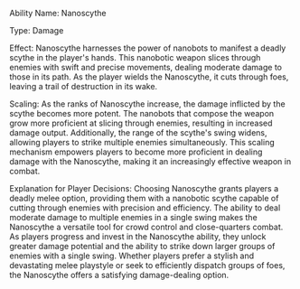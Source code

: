 Ability Name: Nanoscythe

Type: Damage

Effect: Nanoscythe harnesses the power of nanobots to manifest a deadly scythe in the player's hands. This nanobotic weapon slices through enemies with swift and precise movements, dealing moderate damage to those in its path. As the player wields the Nanoscythe, it cuts through foes, leaving a trail of destruction in its wake.

Scaling: As the ranks of Nanoscythe increase, the damage inflicted by the scythe becomes more potent. The nanobots that compose the weapon grow more proficient at slicing through enemies, resulting in increased damage output. Additionally, the range of the scythe's swing widens, allowing players to strike multiple enemies simultaneously. This scaling mechanism empowers players to become more proficient in dealing damage with the Nanoscythe, making it an increasingly effective weapon in combat.

Explanation for Player Decisions: Choosing Nanoscythe grants players a deadly melee option, providing them with a nanobotic scythe capable of cutting through enemies with precision and efficiency. The ability to deal moderate damage to multiple enemies in a single swing makes the Nanoscythe a versatile tool for crowd control and close-quarters combat. As players progress and invest in the Nanoscythe ability, they unlock greater damage potential and the ability to strike down larger groups of enemies with a single swing. Whether players prefer a stylish and devastating melee playstyle or seek to efficiently dispatch groups of foes, the Nanoscythe offers a satisfying damage-dealing option.